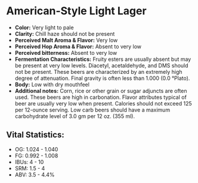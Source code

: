 # American-Style Light Lager

- **Color:** Very light to pale
- **Clarity:** Chill haze should not be present
- **Perceived Malt Aroma & Flavor:** Very low
- **Perceived Hop Aroma & Flavor:** Absent to very low
- **Perceived bitterness:** Absent to very low
- **Fermentation Characteristics:** Fruity esters are usually absent but may be present at very low levels. Diacetyl, acetaldehyde, and DMS should not be present. These beers are characterized by an extremely high degree of attenuation. Final gravity is often less than 1.000 (0.0 °Plato).
- **Body:** Low with dry mouthfeel
- **Additional notes:** Corn, rice or other grain or sugar adjuncts are often used. These beers are high in carbonation. Flavor attributes typical of beer are usually very low when present. Calories should not exceed 125 per 12-ounce serving. Low carb beers should have a maximum carbohydrate level of 3.0 gm per 12 oz. (355 ml).

## Vital Statistics:

- OG: 1.024 - 1.040
- FG: 0.992 - 1.008
- IBUs: 4 - 10
- SRM: 1.5 - 4
- ABV: 3.5 - 4.4%
